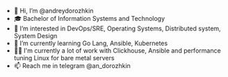 - 👋 Hi, I’m @andreydorozhkin
- 🎓 Bachelor of Information Systems and Technology
- 👀 I’m interested in DevOps/SRE, Operating Systems, Distributed system, System Design
- 🌱 I’m currently learning Go Lang, Ansible, Kubernetes
- 👨‍💻 I'm currently a lot of work with Clickhouse, Ansible and performance tuning Linux for bare metal servers 
- 📫 Reach me in telegram @an_dorozhkin


<!---
andreydorozhkin/andreydorozhkin is a ✨ special ✨ repository because its `README.md` (this file) appears on your GitHub profile.
You can click the Preview link to take a look at your changes.
--->
